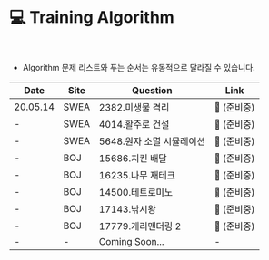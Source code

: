 # :computer: Training Algorithm

<br>

- Algorithm 문제 리스트와 푸는 순서는 유동적으로 달라질 수 있습니다.

| Date     | Site | Question                  | Link            |
| -------- | ---- | ------------------------- | --------------- |
| 20.05.14 | SWEA | 2382.미생물 격리          | :link: (준비중) |
| -        | SWEA | 4014.활주로 건설          | :link: (준비중) |
| -        | SWEA | 5648.원자 소멸 시뮬레이션 | :link: (준비중) |
| -        | BOJ  | 15686.치킨 배달           | :link: (준비중) |
| -        | BOJ  | 16235.나무 재테크         | :link: (준비중) |
| -        | BOJ  | 14500.테트로미노          | :link: (준비중) |
| -        | BOJ  | 17143.낚시왕              | :link: (준비중) |
| -        | BOJ  | 17779.게리맨더링 2        | :link: (준비중) |
| -        | -    | Coming Soon...            | -               |